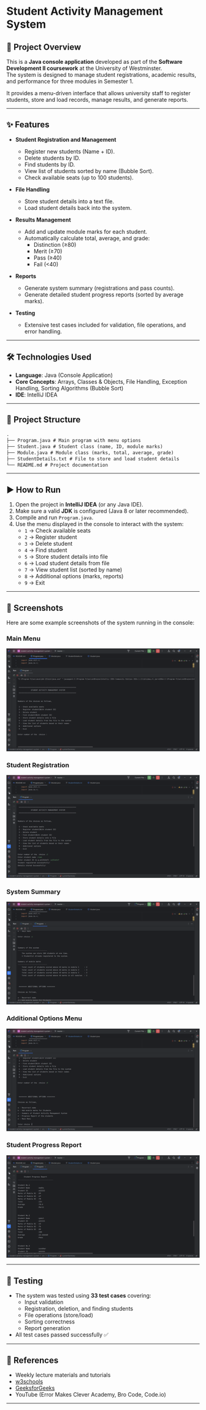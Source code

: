 # Student Activity Management System

## 📌 Project Overview
This is a **Java console application** developed as part of the **Software Development II coursework** at the University of Westminster.  
The system is designed to manage student registrations, academic results, and performance for three modules in Semester 1.  

It provides a menu-driven interface that allows university staff to register students, store and load records, manage results, and generate reports.

---

## ✨ Features
- **Student Registration and Management**
  - Register new students (Name + ID).
  - Delete students by ID.
  - Find students by ID.
  - View list of students sorted by name (Bubble Sort).
  - Check available seats (up to 100 students).

- **File Handling**
  - Store student details into a text file.
  - Load student details back into the system.

- **Results Management**
  - Add and update module marks for each student.
  - Automatically calculate total, average, and grade:
    - Distinction (≥80)  
    - Merit (≥70)  
    - Pass (≥40)  
    - Fail (<40)

- **Reports**
  - Generate system summary (registrations and pass counts).
  - Generate detailed student progress reports (sorted by average marks).

- **Testing**
  - Extensive test cases included for validation, file operations, and error handling.

---

## 🛠️ Technologies Used
- **Language**: Java (Console Application)
- **Core Concepts**: Arrays, Classes & Objects, File Handling, Exception Handling, Sorting Algorithms (Bubble Sort)
- **IDE**: IntelliJ IDEA

---

## 📂 Project Structure
```
.
├── Program.java # Main program with menu options
├── Student.java # Student class (name, ID, module marks)
├── Module.java # Module class (marks, total, average, grade)
├── StudentDetails.txt # File to store and load student details
└── README.md # Project documentation
```

---

## ▶️ How to Run
1. Open the project in **IntelliJ IDEA** (or any Java IDE).
2. Make sure a valid **JDK** is configured (Java 8 or later recommended).
3. Compile and run `Program.java`.
4. Use the menu displayed in the console to interact with the system:
   - `1` → Check available seats  
   - `2` → Register student  
   - `3` → Delete student  
   - `4` → Find student  
   - `5` → Store student details into file  
   - `6` → Load student details from file  
   - `7` → View student list (sorted by name)  
   - `8` → Additional options (marks, reports)  
   - `9` → Exit  

---

## 📸 Screenshots
Here are some example screenshots of the system running in the console:

### Main Menu
![Main Menu Screenshot](screenshots/main_menu.png)

### Student Registration
![Register Student Screenshot](screenshots/register_student.png)

### System Summary
![System Summary Screenshot](screenshots/system_summary.png)

### Additional Options Menu
![Additional Options Screenshot](screenshots/additional_options.png)

### Student Progress Report
![Progress Report Screenshot](screenshots/student_progress_report.png)

---

## 🧪 Testing
- The system was tested using **33 test cases** covering:
  - Input validation
  - Registration, deletion, and finding students
  - File operations (store/load)
  - Sorting correctness
  - Report generation
- All test cases passed successfully ✅

---

## 📖 References
- Weekly lecture materials and tutorials  
- [w3schools](https://www.w3schools.com)  
- [GeeksforGeeks](https://www.geeksforgeeks.org)  
- YouTube (Error Makes Clever Academy, Bro Code, Code.io)

---

